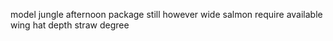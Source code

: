 model jungle afternoon package still however wide salmon require available wing hat depth straw degree